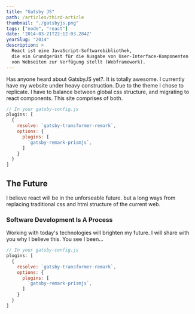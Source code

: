 ```yaml
---
title: "Gatsby JS"
path: /articles/third-article
thumbnail: "./gatsbyjs.png"
tags: ["node", "react"]
date: '2014-03-21T22:12:03.284Z'
yearSlug: "2014"
description: >
  React ist eine JavaScript-Softwarebibliothek, 
  die ein Grundgerüst für die Ausgabe von User-Interface-Komponenten
  von Webseiten zur Verfügung stellt (Webframework).
---
```


Has anyone heard about GatsbyJS yet?. It is totally awesome. I currently have my website under heavy construction. Due to the theme I chose to replicate. I have to balance between global css structure, and migrating to react components. This site comprises of both.

```javascript
// In your gatsby-config.js
plugins: [
  {
    resolve: `gatsby-transformer-remark`,
    options: {
      plugins: [
        `gatsby-remark-prismjs`,
      ]
    }
  }
]
```

## The Future

I believe react will be in the unforseable future. but a long ways from replacing traditional css and html structure of the current web.

### Software Development Is A Process

Working with today's technologies will brighten my future. I will share with you why I believe
this. You see I been...

```javascript
// In your gatsby-config.js
plugins: [
  {
    resolve: `gatsby-transformer-remark`,
    options: {
      plugins: [
        `gatsby-remark-prismjs`,
      ]
    }
  }
]
```